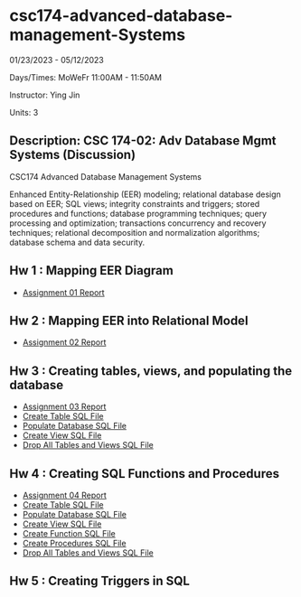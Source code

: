 # csc174-advanced-database-management-Systems

01/23/2023 - 05/12/2023

Days/Times: MoWeFr 11:00AM - 11:50AM

Instructor: Ying Jin

Units: 3

## Description: CSC 174-02: Adv Database Mgmt Systems (Discussion)

CSC174 Advanced Database Management Systems

Enhanced Entity-Relationship (EER) modeling; relational database design based on EER; SQL views; integrity constraints and triggers; stored procedures and functions; database programming techniques; query processing and optimization; transactions concurrency and recovery techniques; relational decomposition and normalization algorithms; database schema and data security.

## Hw 1 : Mapping EER Diagram

- [Assignment 01 Report](homework-assignments\assignment01-submission.pdf)

## Hw 2 : Mapping EER into Relational Model

- [Assignment 02 Report](homework-assignments\assignment02-submission.pdf)

## Hw 3 : Creating tables, views, and populating the database

- [Assignment 03 Report](homework-assignments\assignment03-submission.pdf)
- [Create Table SQL File](homework-assignments\assignment03-submission\1_create_table.sql)
- [Populate Database SQL File](homework-assignments\assignment03-submission\2_populate_db.sql)
- [Create View SQL File](homework-assignments\assignment03-submission\3_view.sql)
- [Drop All Tables and Views SQL File](homework-assignments\assignment03-submission\4_drop.sql)

## Hw 4 : Creating SQL Functions and Procedures

- [Assignment 04 Report](homework-assignments\assignment04-submission\assignment04-submission.pdf)
- [Create Table SQL File](homework-assignments\assignment04-submission\1_create_table.sql)
- [Populate Database SQL File](homework-assignments\assignment04-submission\2_populate_db.sql)
- [Create View SQL File](homework-assignments\assignment04-submission\3_view.sql)
- [Create Function SQL File](homework-assignments\assignment04-submission\4_function.sql)
- [Create Procedures SQL File](homework-assignments\assignment04-submission\5_proc.sql)
- [Drop All Tables and Views SQL File](homework-assignments\assignment04-submission\6_drop_all.sql)

## Hw 5 : Creating Triggers in SQL
